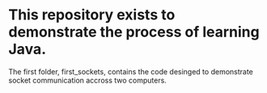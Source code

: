 This repository exists to demonstrate the process of learning Java. 
==============

The first folder, first_sockets, contains the code desinged to demonstrate socket communication accross two computers.
